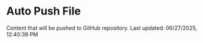 # Auto Push File

Content that will be pushed to GitHub repository.
Last updated: 06/27/2025, 12:40:39 PM